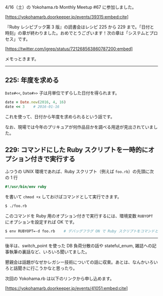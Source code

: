 <!-- Yokohama.rb Monthly Meetup #67 -->

4/16（土）の Yokohama.rb Monthly Meetup #67 に参加しました。

[https://yokohamarb.doorkeeper.jp/events/39315:embed:cite]

『Ruby レシピブック第 3 版』の読書会はレシピ 225 から 229 まで。「日付と時刻」の章が終わりました。おめでとうございます！次の章は「システムとプロセス」です。

[https://twitter.com/igrep/status/721268563860787200:embed]

メモっときます。

<hr>

## 225: 年度を求める

`Date#<<`, `Date#>>` 子は月単位でずらした日付を得られます。

```ruby
date = Date.new(2016, 4, 16)
date << 3    # 2016-01-16
```

これを使って、日付から年度を求められるという話です。

なお、現場では今年のプリキュアが何作品目かを調べる用途が見出されていました。

## 229: コマンドにした Ruby スクリプトを一時的にオプション付きで実行する

ふつうの UNIX 環境であれば、Ruby スクリプト（例えば `foo.rb`）の先頭に次の 1 行

```ruby
#!/usr/bin/env ruby
```

を書いて `chmod +x` しておけばコマンドとして実行できます。

```sh
$ ./foo.rb
```

このコマンドを Ruby 用のオプション付きで実行するには、環境変数 `RUBYOPT` にオプションを設定すれば OK です。

```sh
$ env RUBYOPT=-d foo.rb    # デバッグフラグ ON で Ruby スクリプトをコマンドとして実行
```

<hr>

後半は、switch_point を使った DB 負荷分散の話や stateful_enum, 雑誌への記事執筆の裏話など、いろいろ聞いてました。

懇親会は話題がなぜかレガシー技術についての話に収束。あとは、なんかいろいろと話聞きに行こうかなと思ったり。

次回の Yokohama.rb は以下のリンクから申し込めます。

[https://yokohamarb.doorkeeper.jp/events/41051:embed:cite]
